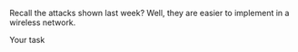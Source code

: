 Recall the attacks shown last week? Well, they are
easier to implement in a wireless network.


Your task
